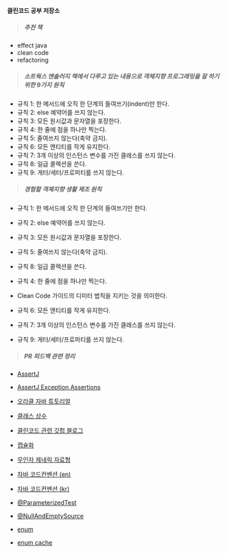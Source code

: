 #### 클린코드 공부 저장소
>##### 추천 책
- effect java
- clean code
- refactoring

>##### 소트웍스 앤솔러지 책에서 다루고 있는 내용으로 객체지향 프로그래밍을 잘 하기 위한 9가지 원칙
- 규칙 1: 한 메서드에 오직 한 단계의 들여쓰기(indent)만 한다.
- 규칙 2: else 예약어를 쓰지 않는다.
- 규칙 3: 모든 원시값과 문자열을 포장한다.
- 규칙 4: 한 줄에 점을 하나만 찍는다.
- 규칙 5: 줄여쓰지 않는다(축약 금지).
- 규칙 6: 모든 엔티티를 작게 유지한다.
- 규칙 7: 3개 이상의 인스턴스 변수를 가진 클래스를 쓰지 않는다.
- 규칙 8: 일급 콜렉션을 쓴다.
- 규칙 9: 게터/세터/프로퍼티를 쓰지 않는다.

>##### 경험할 객체지향 생활 체조 원칙
- 규칙 1: 한 메서드에 오직 한 단계의 들여쓰기만 한다.
- 규칙 2: else 예약어를 쓰지 않는다.
- 규칙 3: 모든 원시값과 문자열을 포장한다.
- 규칙 5: 줄여쓰지 않는다(축약 금지).
- 규칙 8: 일급 콜렉션을 쓴다.

- 규칙 4: 한 줄에 점을 하나만 찍는다.
- Clean Code 가이드의 디미터 법칙을 지키는 것을 의미한다.
- 규칙 6: 모든 엔티티를 작게 유지한다.
- 규칙 7: 3개 이상의 인스턴스 변수를 가진 클래스를 쓰지 않는다.
- 규칙 9: 게터/세터/프로퍼티를 쓰지 않는다.

 >##### PR 피드백 관련 정리
 - [AssertJ](https://www.baeldung.com/introduction-to-assertj)
 - [AssertJ Exception Assertions](https://www.baeldung.com/assertj-exception-assertion)
 - [오라클 자바 튜토리얼](https://docs.oracle.com/javase/tutorial/java/index.html)
 - [클래스 상수](https://djkeh.github.io/articles/Why-should-final-member-variables-be-conventionally-static-in-Java-kor/)
 - [클린코드 관련 깃헙 블로그](http://amazingguni.github.io/blog/)
 - [캡슐화](https://javacpro.tistory.com/31)
 - [무인자 제네릭 자료형](https://itstory.tk/entry/%EC%9D%B4%ED%8E%99%ED%8B%B0%EB%B8%8C-%EC%9E%90%EB%B0%94-%EA%B7%9C%EC%B9%9923-%EC%83%88-%EC%BD%94%EB%93%9C%EC%97%90%EB%8A%94-%EB%AC%B4%EC%9D%B8%EC%9E%90-%EC%A0%9C%EB%84%A4%EB%A6%AD-%EC%9E%90%EB%A3%8C%ED%98%95%EC%9D%84-%EC%82%AC%EC%9A%A9%ED%95%98%EC%A7%80-%EB%A7%88%EB%9D%BC)
 
 - [자바 코드컨벤션 (en)](https://google.github.io/styleguide/javaguide.html)
 - [자바 코드컨벤션 (kr)](https://myeonguni.tistory.com/1596)
 
 - [@ParameterizedTest](https://www.baeldung.com/parameterized-tests-junit-5) 
 - [@NullAndEmptySource](https://www.baeldung.com/junit-5)
 
 - [enum](https://woowabros.github.io/tools/2017/07/10/java-enum-uses.html)
 - [enum cache]( https://pjh3749.tistory.com/279) 
